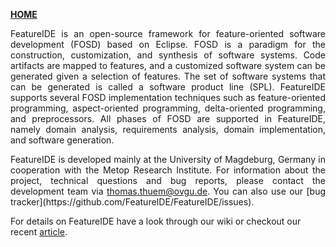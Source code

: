 <!-- Breadcrumb -->
[**HOME**](https://github.com/FeatureIDE/FeatureIDE/wiki)

<!-- Introduction -->
<p align="justify">
FeatureIDE is an open-source framework for feature-oriented software development (FOSD) based on Eclipse. FOSD is a paradigm for the construction, customization, and synthesis of software systems. Code artifacts are mapped to features, and a customized software system can be generated given a selection of features. The set of software systems that can be generated is called a software product line (SPL). FeatureIDE supports several FOSD implementation techniques such as feature-oriented programming, aspect-oriented programming, delta-oriented programming, and preprocessors. All phases of FOSD are supported in FeatureIDE, namely domain analysis, requirements analysis, domain implementation, and software generation.
</p>

<p align="justify">
FeatureIDE is developed mainly at the University of Magdeburg, Germany in cooperation with the Metop Research Institute. For information about the project, technical questions and bug reports, please contact the development team via <a href="mailto:thomas.thuem@ovgu.de">thomas.thuem@ovgu.de</a>. You can also use our [bug tracker](https://github.com/FeatureIDE/FeatureIDE/issues).

For details on FeatureIDE have a look through our wiki or checkout our recent [article](http://wwwiti.cs.uni-magdeburg.de/iti_db/publikationen/ps/auto/ThKaBe+:SCP12.pdf).